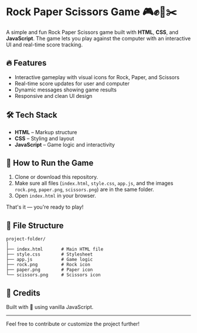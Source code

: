 # Rock Paper Scissors Game 🎮✊📄✂️

A simple and fun Rock Paper Scissors game built with **HTML**, **CSS**, and **JavaScript**. The game lets you play against the computer with an interactive UI and real-time score tracking.

## 🔥 Features

- Interactive gameplay with visual icons for Rock, Paper, and Scissors
- Real-time score updates for user and computer
- Dynamic messages showing game results
- Responsive and clean UI design

## 🛠️ Tech Stack

- **HTML** – Markup structure
- **CSS** – Styling and layout
- **JavaScript** – Game logic and interactivity

## 🚀 How to Run the Game

1. Clone or download this repository.
2. Make sure all files (`index.html`, `style.css`, `app.js`, and the images `rock.png`, `paper.png`, `scissors.png`) are in the same folder.
3. Open `index.html` in your browser.

That's it — you're ready to play!

## 📂 File Structure

```
project-folder/
│
├── index.html       # Main HTML file
├── style.css        # Stylesheet
├── app.js           # Game logic
├── rock.png         # Rock icon
├── paper.png        # Paper icon
└── scissors.png     # Scissors icon
```

## 🙌 Credits

Built with 💖 using vanilla JavaScript.

---

Feel free to contribute or customize the project further!

